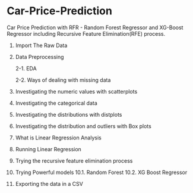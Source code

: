 # Car-Price-Prediction
Car Price Prediction with RFR - Random Forest Regressor and XG-Boost Regressor including Recursive Feature Elimination(RFE) process.

1. Import The Raw Data
2. Data Preprocessing

   2-1. EDA
   
   2-2. Ways of dealing with missing data
4. Investigating the numeric values with scatterplots
5. Investigating the categorical data
6. Investigating the distributions with distplots
7. Investigating the distribution and outliers with Box plots
8. What is Linear Regression Analysis
9. Running Linear Regression
10. Trying the recursive feature elimination process
11. Trying Powerful models
10.1. Random Forest
10.2. XG Boost Regressor
12. Exporting the data in a CSV
